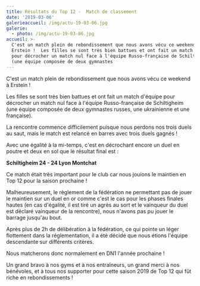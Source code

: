 ```yaml
---
title: Résultats du Top 12 -  Match de classement
date: '2019-03-06'
galerieaccueil: /img/actu-19-03-06.jpg
galerie:
  - photo: /img/actu-19-03-06.jpg
accueil: >-
  C'est un match plein de rebondissement que nous avons vécu ce weekend à
  Erstein !  Les filles se sont très bien battues et ont fait un match d'équipe
  pour décrocher un match nul face à l'équipe Russo-française de Schiltigheim
  (une équipe composée de deux gymnastes
---
```

C'est un match plein de rebondissement que nous avons vécu ce weekend à Erstein !

Les filles se sont très bien battues et ont fait un match d'équipe pour décrocher un match nul face à l'équipe Russo-française de Schiltigheim (une équipe composée de deux gymnastes russes, une ukrainienne et une française). 

La rencontre commence difficilement puisque nous perdons nos trois duels au saut, mais le match est relancé en barres avec trois duels gagnés !

Avec une égalité à la mi-temps, c'est en décrochant encore un duel en poutre et deux en sol que le résultat final est :

**Schiltigheim 24 - 24 Lyon Montchat**



Ce match était très important pour le club car nous jouions le maintien en Top 12 pour la saison prochaine ! 

Malheureusement, le règlement de la fédération ne permettant pas de jouer le maintien sur un duel en or comme c'est le cas pour les phases finales hautes (en cas d'égalité, il est tiré un agrès au sort et le vainqueur du duel est déclaré vainqueur de la rencontre), nous n'avons pas pu jouer le barrage jusqu'au bout. 

Après plus de 2h de délibération à la fédération, ce qui pointe un léger flottement dans la réglementation, il a été décidé que nous étions l'équipe descendante sur différents critères.

Nous matcherons donc normalement en DN1 l'année prochaine !

Un grand bravo à nos gyms et à nos entraîneurs, un grand merci à nos bénévoles, et à tous nos supporter pour cette saison 2019 de Top 12 qui fût riche en rebondissements !
